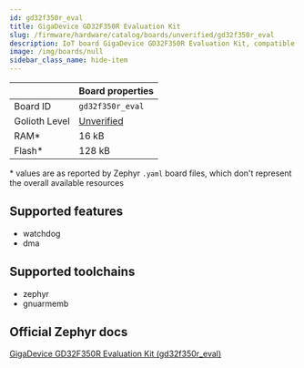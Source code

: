 ```yaml
---
id: gd32f350r_eval
title: GigaDevice GD32F350R Evaluation Kit
slug: /firmware/hardware/catalog/boards/unverified/gd32f350r_eval
description: IoT board GigaDevice GD32F350R Evaluation Kit, compatible with Golioth at unverified level.
image: /img/boards/null
sidebar_class_name: hide-item
---
```


[//]: # (This is an auto-generated file, do not edit! Changes to it will be lost upon re-generation)



|                | Board properties     |
| -------------  | -------------------- |
| Board ID       | `gd32f350r_eval` |
| Golioth Level  | [Unverified](/firmware/hardware#unverified-boards) |
| RAM*           | 16 kB |
| Flash*         | 128 kB |

\* values are as reported by Zephyr `.yaml` board files, which don't represent the overall available resources



## Supported features

* watchdog
* dma

## Supported toolchains

* zephyr
* gnuarmemb

## Official Zephyr docs

[GigaDevice GD32F350R Evaluation Kit (gd32f350r_eval)](https://docs.zephyrproject.org/latest/boards/gd/gd32f350r_eval/doc/index.html)
